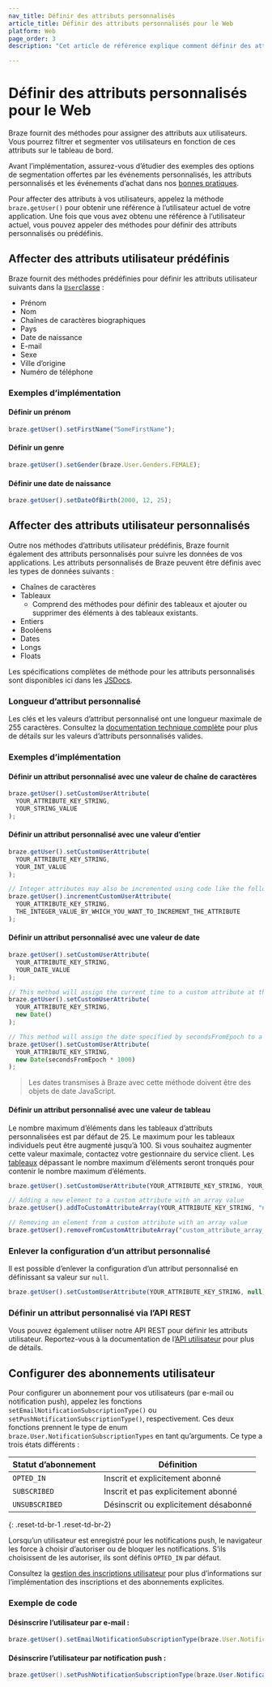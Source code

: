 ```yaml
---
nav_title: Définir des attributs personnalisés
article_title: Définir des attributs personnalisés pour le Web
platform: Web
page_order: 3
description: "Cet article de référence explique comment définir des attributs personnalisés pour le Web"

---
```


# Définir des attributs personnalisés pour le Web

Braze fournit des méthodes pour assigner des attributs aux utilisateurs. Vous pourrez filtrer et segmenter vos utilisateurs en fonction de ces attributs sur le tableau de bord.

Avant l’implémentation, assurez-vous d’étudier des exemples des options de segmentation offertes par les événements personnalisés, les attributs personnalisés et les événements d’achat dans nos [bonnes pratiques][7].

Pour affecter des attributs à vos utilisateurs, appelez la méthode `braze.getUser()` pour obtenir une référence à l’utilisateur actuel de votre application. Une fois que vous avez obtenu une référence à l’utilisateur actuel, vous pouvez appeler des méthodes pour définir des attributs personnalisés ou prédéfinis.

## Affecter des attributs utilisateur prédéfinis

Braze fournit des méthodes prédéfinies pour définir les attributs utilisateur suivants dans la [`User`classe][1] :

- Prénom
- Nom
- Chaînes de caractères biographiques
- Pays
- Date de naissance
- E-mail
- Sexe
- Ville d’origine
- Numéro de téléphone

### Exemples d’implémentation

#### Définir un prénom

```javascript
braze.getUser().setFirstName("SomeFirstName");
```

#### Définir un genre

```javascript
braze.getUser().setGender(braze.User.Genders.FEMALE);
```

#### Définir une date de naissance

```javascript
braze.getUser().setDateOfBirth(2000, 12, 25);
```

## Affecter des attributs utilisateur personnalisés

Outre nos méthodes d’attributs utilisateur prédéfinis, Braze fournit également des attributs personnalisés pour suivre les données de vos applications. Les attributs personnalisés de Braze peuvent être définis avec les types de données suivants :

- Chaînes de caractères
- Tableaux
  - Comprend des méthodes pour définir des tableaux et ajouter ou supprimer des éléments à des tableaux existants.
- Entiers
- Booléens
- Dates
- Longs
- Floats

Les spécifications complètes de méthode pour les attributs personnalisés sont disponibles ici dans les [JSDocs][1].

### Longueur d’attribut personnalisé

Les clés et les valeurs d’attribut personnalisé ont une longueur maximale de 255 caractères. Consultez la [documentation technique complète][1] pour plus de détails sur les valeurs d’attributs personnalisés valides.

### Exemples d’implémentation

#### Définir un attribut personnalisé avec une valeur de chaîne de caractères
```javascript
braze.getUser().setCustomUserAttribute(
  YOUR_ATTRIBUTE_KEY_STRING,
  YOUR_STRING_VALUE
);
```

#### Définir un attribut personnalisé avec une valeur d’entier
```javascript
braze.getUser().setCustomUserAttribute(
  YOUR_ATTRIBUTE_KEY_STRING,
  YOUR_INT_VALUE
);

// Integer attributes may also be incremented using code like the following
braze.getUser().incrementCustomUserAttribute(
  YOUR_ATTRIBUTE_KEY_STRING,
  THE_INTEGER_VALUE_BY_WHICH_YOU_WANT_TO_INCREMENT_THE_ATTRIBUTE
);
```

#### Définir un attribut personnalisé avec une valeur de date
```javascript
braze.getUser().setCustomUserAttribute(
  YOUR_ATTRIBUTE_KEY_STRING,
  YOUR_DATE_VALUE
);

// This method will assign the current time to a custom attribute at the time the method is called
braze.getUser().setCustomUserAttribute(
  YOUR_ATTRIBUTE_KEY_STRING,
  new Date()
);

// This method will assign the date specified by secondsFromEpoch to a custom attribute
braze.getUser().setCustomUserAttribute(
  YOUR_ATTRIBUTE_KEY_STRING,
  new Date(secondsFromEpoch * 1000)
);
```
>  Les dates transmises à Braze avec cette méthode doivent être des objets de date JavaScript.

#### Définir un attribut personnalisé avec une valeur de tableau

Le nombre maximum d’éléments dans les tableaux d’attributs personnalisées est par défaut de 25. Le maximum pour les tableaux individuels peut être augmenté jusqu’à 100. Si vous souhaitez augmenter cette valeur maximale, contactez votre gestionnaire du service client. Les [tableaux][6] dépassant le nombre maximum d’éléments seront tronqués pour contenir le nombre maximum d’éléments.

```javascript
braze.getUser().setCustomUserAttribute(YOUR_ATTRIBUTE_KEY_STRING, YOUR_ARRAY_OF_STRINGS);

// Adding a new element to a custom attribute with an array value
braze.getUser().addToCustomAttributeArray(YOUR_ATTRIBUTE_KEY_STRING, "new string");

// Removing an element from a custom attribute with an array value
braze.getUser().removeFromCustomAttributeArray("custom_attribute_array_test", "value to be removed");
```

### Enlever la configuration d’un attribut personnalisé

Il est possible d’enlever la configuration d’un attribut personnalisé en définissant sa valeur sur `null`.

```javascript
braze.getUser().setCustomUserAttribute(YOUR_ATTRIBUTE_KEY_STRING, null);
```

### Définir un attribut personnalisé via l’API REST

Vous pouvez également utiliser notre API REST pour définir les attributs utilisateur. Reportez-vous à la documentation de l’[API utilisateur][4] pour plus de détails.

## Configurer des abonnements utilisateur

Pour configurer un abonnement pour vos utilisateurs (par e-mail ou notification push), appelez les fonctions `setEmailNotificationSubscriptionType()` ou `setPushNotificationSubscriptionType()`, respectivement. Ces deux fonctions prennent le type de enum `braze.User.NotificationSubscriptionTypes` en tant qu’arguments. Ce type a trois états différents :

| Statut d’abonnement | Définition |
| ------------------- | ---------- |
| `OPTED_IN` | Inscrit et explicitement abonné |
| `SUBSCRIBED` | Inscrit et pas explicitement abonné |
| `UNSUBSCRIBED` | Désinscrit ou explicitement désabonné |
{: .reset-td-br-1 .reset-td-br-2}

Lorsqu’un utilisateur est enregistré pour les notifications push, le navigateur les force à choisir d’autoriser ou de bloquer les notifications. S’ils choisissent de les autoriser, ils sont définis `OPTED_IN` par défaut. 

Consultez la [gestion des inscriptions utilisateur][10] pour plus d’informations sur l’implémentation des inscriptions et des abonnements explicites.

### Exemple de code

#### Désinscrire l’utilisateur par e-mail :
```javascript
braze.getUser().setEmailNotificationSubscriptionType(braze.User.NotificationSubscriptionTypes.UNSUBSCRIBED);
```

#### Désinscrire l’utilisateur par notification push :
```java
braze.getUser().setPushNotificationSubscriptionType(braze.User.NotificationSubscriptionTypes.UNSUBSCRIBED);
```

[1]: https://js.appboycdn.com/web-sdk/latest/doc/classes/braze.user.html
[4]: {{site.baseurl}}/developer_guide/rest_api/user_data/#user-data
[6]: {{site.baseurl}}/developer_guide/platform_wide/analytics_overview/#arrays
[7]: {{site.baseurl}}/developer_guide/platform_wide/analytics_overview/#user-data-collection
[10]: {{site.baseurl}}/user_guide/message_building_by_channel/email/managing_user_subscriptions/#managing-user-subscriptions
